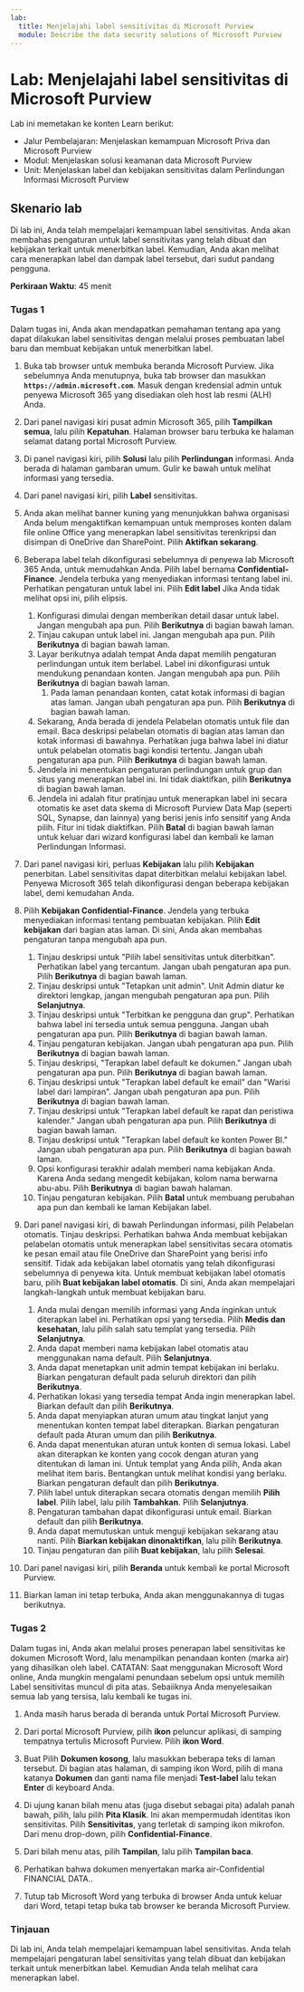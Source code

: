 ```yaml
---
lab:
  title: Menjelajahi label sensitivitas di Microsoft Purview
  module: Describe the data security solutions of Microsoft Purview
---
```


# Lab: Menjelajahi label sensitivitas di Microsoft Purview

Lab ini memetakan ke konten Learn berikut:

- Jalur Pembelajaran: Menjelaskan kemampuan Microsoft Priva dan Microsoft Purview
- Modul: Menjelaskan solusi keamanan data Microsoft Purview
- Unit: Menjelaskan label dan kebijakan sensitivitas dalam Perlindungan Informasi Microsoft Purview

## Skenario lab

Di lab ini, Anda telah mempelajari kemampuan label sensitivitas.  Anda akan membahas pengaturan untuk label sensitivitas yang telah dibuat dan kebijakan terkait untuk menerbitkan label.   Kemudian, Anda akan melihat cara menerapkan label dan dampak label tersebut, dari sudut pandang pengguna.

**Perkiraan Waktu**: 45 menit

### Tugas 1

Dalam tugas ini, Anda akan mendapatkan pemahaman tentang apa yang dapat dilakukan label sensitivitas dengan melalui proses pembuatan label baru dan membuat kebijakan untuk menerbitkan label.

1. Buka tab browser untuk membuka beranda Microsoft Purview.  Jika sebelumnya Anda menutupnya, buka tab browser dan masukkan **`https://admin.microsoft.com`**. Masuk dengan kredensial admin untuk penyewa Microsoft 365 yang disediakan oleh host lab resmi (ALH) Anda.

1. Dari panel navigasi kiri pusat admin Microsoft 365, pilih **Tampilkan semua**, lalu pilih **Kepatuhan**.  Halaman browser baru terbuka ke halaman selamat datang portal Microsoft Purview.

1. Di panel navigasi kiri, pilih **Solusi** lalu pilih **Perlindungan** informasi.  Anda berada di halaman gambaran umum. Gulir ke bawah untuk melihat informasi yang tersedia.

1. Dari panel navigasi kiri, pilih **Label** sensitivitas.
1. Anda akan melihat banner kuning yang menunjukkan bahwa organisasi Anda belum mengaktifkan kemampuan untuk memproses konten dalam file online Office yang menerapkan label sensitivitas terenkripsi dan disimpan di OneDrive dan SharePoint.  Pilih **Aktifkan sekarang**.

1. Beberapa label telah dikonfigurasi sebelumnya di penyewa lab Microsoft 365 Anda, untuk memudahkan Anda. Pilih label bernama **Confidential-Finance**.  Jendela terbuka yang menyediakan informasi tentang label ini.  Perhatikan pengaturan untuk label ini.  Pilih **Edit label** Jika Anda tidak melihat opsi ini, pilih elipsis.
    1. Konfigurasi dimulai dengan memberikan detail dasar untuk label.  Jangan mengubah apa pun.  Pilih **Berikutnya** di bagian bawah laman.
    1. Tinjau cakupan untuk label ini. Jangan mengubah apa pun.  Pilih **Berikutnya** di bagian bawah laman.
    1. Layar berikutnya adalah tempat Anda dapat memilih pengaturan perlindungan untuk item berlabel. Label ini dikonfigurasi untuk mendukung penandaan konten. Jangan mengubah apa pun.  Pilih **Berikutnya** di bagian bawah laman.
        1. Pada laman penandaan konten, catat kotak informasi di bagian atas laman.  Jangan ubah pengaturan apa pun.  Pilih **Berikutnya** di bagian bawah laman.
    1. Sekarang, Anda berada di jendela Pelabelan otomatis untuk file dan email.  Baca deskripsi pelabelan otomatis di bagian atas laman dan kotak informasi di bawahnya.  Perhatikan juga bahwa label ini diatur untuk pelabelan otomatis bagi kondisi tertentu. Jangan ubah pengaturan apa pun.  Pilih **Berikutnya** di bagian bawah laman.
    1. Jendela ini menentukan pengaturan perlindungan untuk grup dan situs yang menerapkan label ini. Ini tidak diaktifkan, pilih **Berikutnya** di bagian bawah laman.
    1. Jendela ini adalah fitur pratinjau untuk menerapkan label ini secara otomatis ke aset data skema di Microsoft Purview Data Map (seperti SQL, Synapse, dan lainnya) yang berisi jenis info sensitif yang Anda pilih.  Fitur ini tidak diaktifkan. Pilih **Batal** di bagian bawah laman untuk keluar dari wizard konfigurasi label dan kembali ke laman Perlindungan Informasi.

1. Dari panel navigasi kiri, perluas **Kebijakan** lalu pilih  **Kebijakan** penerbitan.  Label sensitivitas dapat diterbitkan melalui kebijakan label.  Penyewa Microsoft 365 telah dikonfigurasi dengan beberapa kebijakan label, demi kemudahan Anda.

1. Pilih **Kebijakan Confidential-Finance**.  Jendela yang terbuka menyediakan informasi tentang pembuatan kebijakan. Pilih **Edit kebijakan** dari bagian atas laman.  Di sini, Anda akan membahas pengaturan tanpa mengubah apa pun.
    1. Tinjau deskripsi untuk "Pilih label sensitivitas untuk diterbitkan".  Perhatikan label yang tercantum.  Jangan ubah pengaturan apa pun.  Pilih **Berikutnya** di bagian bawah laman.
    1. Tinjau deskripsi untuk "Tetapkan unit admin". Unit Admin diatur ke direktori lengkap, jangan mengubah pengaturan apa pun. Pilih **Selanjutnya**.  
    1. Tinjau deskripsi untuk "Terbitkan ke pengguna dan grup".  Perhatikan bahwa label ini tersedia untuk semua pengguna.  Jangan ubah pengaturan apa pun.  Pilih **Berikutnya** di bagian bawah laman.
    1. Tinjau pengaturan kebijakan. Jangan ubah pengaturan apa pun.  Pilih **Berikutnya** di bagian bawah laman.
    1. Tinjau deskripsi, "Terapkan label default ke dokumen." Jangan ubah pengaturan apa pun.  Pilih **Berikutnya** di bagian bawah laman.
    1. Tinjau deskripsi untuk "Terapkan label default ke email" dan "Warisi label dari lampiran". Jangan ubah pengaturan apa pun.  Pilih **Berikutnya** di bagian bawah laman.
    1. Tinjau deskripsi untuk "Terapkan label default ke rapat dan peristiwa kalender." Jangan ubah pengaturan apa pun.  Pilih **Berikutnya** di bagian bawah laman.
    1. Tinjau deskripsi untuk "Terapkan label default ke konten Power BI." Jangan ubah pengaturan apa pun.  Pilih **Berikutnya** di bagian bawah laman.
    1. Opsi konfigurasi terakhir adalah memberi nama kebijakan Anda.  Karena Anda sedang mengedit kebijakan, kolom nama berwarna abu-abu. Pilih **Berikutnya** di bagian bawah halaman.
    1. Tinjau pengaturan kebijakan. Pilih **Batal** untuk membuang perubahan apa pun dan kembali ke laman Kebijakan label.

1. Dari panel navigasi kiri, di bawah Perlindungan informasi, pilih Pelabelan otomatis. Tinjau deskripsi. Perhatikan bahwa Anda membuat kebijakan pelabelan otomatis untuk menerapkan label sensitivitas secara otomatis ke pesan email atau file OneDrive dan SharePoint yang berisi info sensitif. Tidak ada kebijakan label otomatis yang telah dikonfigurasi sebelumnya di penyewa kita. Untuk membuat kebijakan label otomatis baru, pilih **Buat kebijakan label otomatis**.  Di sini, Anda akan mempelajari langkah-langkah untuk membuat kebijakan baru.
    1. Anda mulai dengan memilih informasi yang Anda inginkan untuk diterapkan label ini.  Perhatikan opsi yang tersedia.  Pilih **Medis dan kesehatan**, lalu pilih salah satu templat yang tersedia.  Pilih **Selanjutnya**.
    1. Anda dapat memberi nama kebijakan label otomatis atau menggunakan nama default.  Pilih **Selanjutnya**.
    1. Anda dapat menetapkan unit admin tempat kebijakan ini berlaku.  Biarkan pengaturan default pada seluruh direktori dan pilih **Berikutnya**.
    1. Perhatikan lokasi yang tersedia tempat Anda ingin menerapkan label.  Biarkan default dan pilih **Berikutnya**.
    1. Anda dapat menyiapkan aturan umum atau tingkat lanjut yang menentukan konten tempat label diterapkan.  Biarkan pengaturan default pada Aturan umum dan pilih **Berikutnya**.
    1. Anda dapat menentukan aturan untuk konten di semua lokasi.  Label akan diterapkan ke konten yang cocok dengan aturan yang ditentukan di laman ini.  Untuk templat yang Anda pilih, Anda akan melihat item baris. Bentangkan untuk melihat kondisi yang berlaku.  Biarkan pengaturan default dan pilih **Berikutnya**.
    1. Pilih label untuk diterapkan secara otomatis dengan memilih **Pilih label**.  Pilih label, lalu pilih **Tambahkan**. Pilih **Selanjutnya**.
    1. Pengaturan tambahan dapat dikonfigurasi untuk email. Biarkan default dan pilih **Berikutnya**.
    1. Anda dapat memutuskan untuk menguji kebijakan sekarang atau nanti.  Pilih **Biarkan kebijakan dinonaktifkan**, lalu pilih **Berikutnya**.
    1. Tinjau pengaturan dan pilih **Buat kebijakan**, lalu pilih **Selesai**.

1. Dari panel navigasi kiri, pilih **Beranda** untuk kembali ke portal Microsoft Purview.

1. Biarkan laman ini tetap terbuka, Anda akan menggunakannya di tugas berikutnya.

### Tugas 2

Dalam tugas ini, Anda akan melalui proses penerapan label sensitivitas ke dokumen Microsoft Word, lalu menampilkan penandaan konten (marka air) yang dihasilkan oleh label. CATATAN: Saat menggunakan Microsoft Word online, Anda mungkin mengalami penundaan sebelum opsi untuk memilih Label sensitivitas muncul di pita atas.  Sebaiiknya Anda menyelesaikan semua lab yang tersisa, lalu kembali ke tugas ini.

1. Anda masih harus berada di beranda untuk Portal Microsoft Purview. 
1. Dari portal Microsoft Purview, pilih **ikon** peluncur aplikasi, di samping tempatnya tertulis Microsoft Purview. Pilih **ikon Word**.  

1. Buat Pilih **Dokumen kosong**, lalu masukkan beberapa teks di laman tersebut.  Di bagian atas halaman, di samping ikon Word, pilih di mana katanya **Dokumen** dan ganti nama file menjadi **Test-label** lalu tekan **Enter** di keyboard Anda.

1. Di ujung kanan bilah menu atas (juga disebut sebagai pita) adalah panah bawah, pilih, lalu pilih **Pita Klasik**.  Ini akan mempermudah identitas ikon sensitivitas. Pilih **Sensitivitas**, yang terletak di samping ikon mikrofon. Dari menu drop-down, pilih **Confidential-Finance**.  

1. Dari bilah menu atas, pilih **Tampilan**, lalu pilih **Tampilan baca**.

1. Perhatikan bahwa dokumen menyertakan marka air-Confidential FINANCIAL DATA..  

1. Tutup tab Microsoft Word yang terbuka di browser Anda untuk keluar dari Word, tetapi tetap buka tab browser ke beranda Microsoft Purview.

### Tinjauan

Di lab ini, Anda telah mempelajari kemampuan label sensitivitas.  Anda telah mempelajari pengaturan label sensitivitas yang telah dibuat dan kebijakan terkait untuk menerbitkan label.   Kemudian Anda telah melihat cara menerapkan label.
